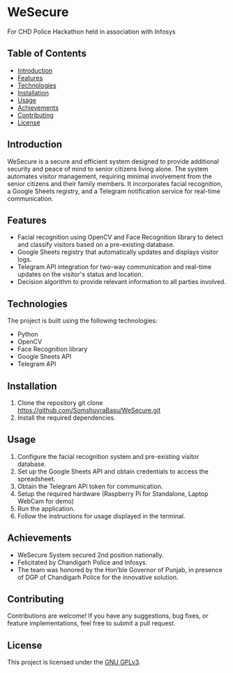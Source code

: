 # WeSecure
For CHD Police Hackathon held in association with Infosys

<!--![Project Image](project_image.png)-->

## Table of Contents
- [Introduction](#introduction)
- [Features](#features)
- [Technologies](#technologies)
- [Installation](#installation)
- [Usage](#usage)
- [Achievements](#achievements)
- [Contributing](#contributing)
- [License](#license)

## Introduction
WeSecure is a secure and efficient system designed to provide additional security and peace of mind to senior citizens living alone. The system automates visitor management, requiring minimal involvement from the senior citizens and their family members. It incorporates facial recognition, a Google Sheets registry, and a Telegram notification service for real-time communication.

## Features
- Facial recognition using OpenCV and Face Recognition library to detect and classify visitors based on a pre-existing database.
- Google Sheets registry that automatically updates and displays visitor logs.
- Telegram API integration for two-way communication and real-time updates on the visitor's status and location.
- Decision algorithm to provide relevant information to all parties involved.

## Technologies
The project is built using the following technologies:
- Python
- OpenCV
- Face Recognition library
- Google Sheets API
- Telegram API

## Installation
1. Clone the repository git clone https://github.com/SomshuvraBasu/WeSecure.git
2. Install the required dependencies.

 
## Usage
1. Configure the facial recognition system and pre-existing visitor database.
2. Set up the Google Sheets API and obtain credentials to access the spreadsheet.
3. Obtain the Telegram API token for communication.
4. Setup the required hardware (Raspberry Pi for Standalone, Laptop WebCam for demo)
5. Run the application.
6.  Follow the instructions for usage displayed in the terminal.

## Achievements
- WeSecure System secured 2nd position nationally.
- Felicitated by Chandigarh Police and Infosys.
- The team was honored by the Hon’ble Governor of Punjab, in presence of DGP of Chandigarh Police for the innovative solution.

## Contributing
Contributions are welcome! If you have any suggestions, bug fixes, or feature implementations, feel free to submit a pull request.

## License
This project is licensed under the [GNU GPLv3](https://github.com/SomshuvraBasu/WeSecure/blob/main/LICENSE).
